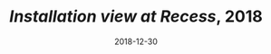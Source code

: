---
layout: allprojectdetail
title:  <i>Installation view at Recess</i>, 2018
type: image
date:   2018-12-30
image: Taeyoon_Choi_Recess_2018_LJK_7b.jpg
meta:
orientation: horizontal
alt-text: "alt text"
categories: all-paintings
---